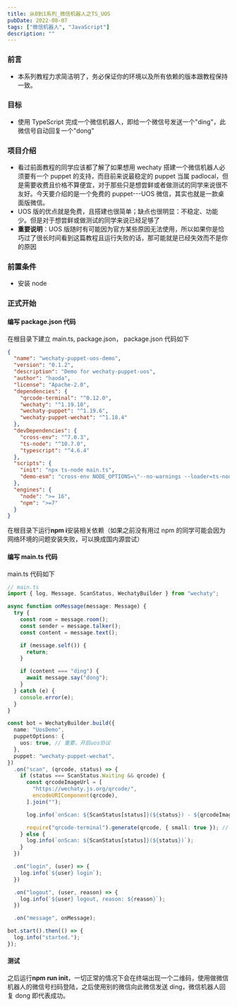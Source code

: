 ```yaml
---
title: 从0到1系列_微信机器人之TS_UOS
pubDate: 2022-08-07
tags: ["微信机器人", "JavaScript"]
description: ""
---
```


### 前言

- 本系列教程力求简洁明了，务必保证你的环境以及所有依赖的版本跟教程保持一致。

### 目标

- 使用 TypeScript 完成一个微信机器人，即给一个微信号发送一个"ding"，此微信号自动回复一个"dong"

### 项目介绍

- 看过前面教程的同学应该都了解了如果想用 wechaty 搭建一个微信机器人必须要有一个 puppet 的支持，而目前来说最稳定的 puppet 当属 padlocal，但是需要收费且价格不算便宜，对于那些只是想尝鲜或者做测试的同学来说很不友好。今天要介绍的是一个免费的 puppet---UOS 微信，其实也就是一款桌面版微信。
- UOS 版的优点就是免费，且搭建也很简单；缺点也很明显：不稳定、功能少。但是对于想尝鲜或做测试的同学来说已经足够了
- **重要说明**：UOS 版随时有可能因为官方某些原因无法使用，所以如果你是恰巧过了很长时间看到这篇教程且运行失败的话，那可能就是已经失效而不是你的原因

### 前置条件

- 安装 node

### 正式开始

#### 编写 package.json 代码

在根目录下建立 main.ts, package.json，
package.json 代码如下

```json
{
  "name": "wechaty-puppet-uos-demo",
  "version": "0.1.2",
  "description": "Demo for wechaty-puppet-uos",
  "author": "haoda",
  "license": "Apache-2.0",
  "dependencies": {
    "qrcode-terminal": "^0.12.0",
    "wechaty": "^1.19.10",
    "wechaty-puppet": "^1.19.6",
    "wechaty-puppet-wechat": "^1.18.4"
  },
  "devDependencies": {
    "cross-env": "^7.0.3",
    "ts-node": "^10.7.0",
    "typescript": "^4.6.4"
  },
  "scripts": {
    "init": "npx ts-node main.ts",
    "demo-esm": "cross-env NODE_OPTIONS=\"--no-warnings --loader=ts-node/esm\" node main.ts"
  },
  "engines": {
    "node": ">= 16",
    "npm": ">=7"
  }
}
```

在根目录下运行**npm i**安装相关依赖（如果之前没有用过 npm 的同学可能会因为网络环境的问题安装失败，可以换成国内源尝试）

#### 编写 main.ts 代码

main.ts 代码如下

```typescript
// main.ts
import { log, Message, ScanStatus, WechatyBuilder } from "wechaty";

async function onMessage(message: Message) {
  try {
    const room = message.room();
    const sender = message.talker();
    const content = message.text();

    if (message.self()) {
      return;
    }

    if (content === "ding") {
      await message.say("dong");
    }
  } catch (e) {
    console.error(e);
  }
}

const bot = WechatyBuilder.build({
  name: "UosDemo",
  puppetOptions: {
    uos: true, // 重要，开启uos协议
  },
  puppet: "wechaty-puppet-wechat",
})
  .on("scan", (qrcode, status) => {
    if (status === ScanStatus.Waiting && qrcode) {
      const qrcodeImageUrl = [
        "https://wechaty.js.org/qrcode/",
        encodeURIComponent(qrcode),
      ].join("");

      log.info(`onScan: ${ScanStatus[status]}(${status}) - ${qrcodeImageUrl}`);

      require("qrcode-terminal").generate(qrcode, { small: true }); // show qrcode on console
    } else {
      log.info(`onScan: ${ScanStatus[status]}(${status})`);
    }
  })

  .on("login", (user) => {
    log.info(`${user} login`);
  })

  .on("logout", (user, reason) => {
    log.info(`${user} logout, reason: ${reason}`);
  })

  .on("message", onMessage);

bot.start().then(() => {
  log.info("started.");
});
```

#### 测试

之后运行**npm run init**，一切正常的情况下会在终端出现一个二维码，使用做微信机器人的微信号扫码登陆，之后使用别的微信向此微信发送 ding，微信机器人回复 dong 即代表成功。
